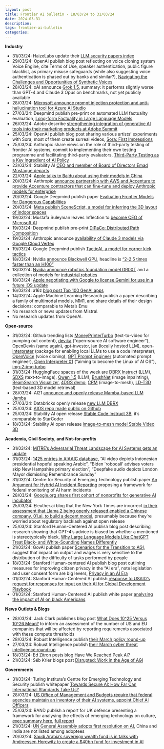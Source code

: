 ```yaml
---
layout: post
title: Frontier AI bulletin - 18/03/24 to 31/03/24
date: 2024-03-31
description: 
tags: frontier-ai-bulletin
categories: 
---
```

**Industry**
- 31/03/24: HaizeLabs update their [LLM security papers index](https://haizelabs.com/misc/papers)
- 29/03/24: OpenAI publish blog post reflecting on voice cloning system Voice Engine, cite Terms of Use, speaker authentication, public figure blacklist, as primary misuse safeguards (while also suggesting voice authentication is phased out by banks and similar?), [Navigating the Challenges and Opportunities of Synthetic Voices](https://openai.com/blog/navigating-the-challenges-and-opportunities-of-synthetic-voices)
- 28/03/24: xAI announce [Grok 1.5](https://x.ai/blog/grok-1.5), summary: it performs slightly worse than GPT-4 and Claude 3 Opus on benchmarks, not yet publicly available
- 28/03/24: [Microsoft announce prompt injection protection and anti-hallucination tool for Azure AI Studio](https://azure.microsoft.com/en-us/blog/announcing-new-tools-in-azure-ai-to-help-you-build-more-secure-and-trustworthy-generative-ai-applications/) 
- 27/03/24: Deepmind publish pre-print on automated LLM factuality evaluation, [Long-form Factuality in Large Language Models]([https://deepmind.google/research/publications/85420/?_gl=1*1awhn9l*_up*MQ..*_ga*MTA1NjAwODc1Mi4xNzExOTYwNzEw*_ga_LS8HVHCNQ0*MTcxMTk2MDcwOS4xLjAuMTcxMTk2MDcwOS4wLjAuMA](https://deepmind.google/research/publications/85420/?_gl=1*1awhn9l*_up*MQ..*_ga*MTA1NjAwODc1Mi4xNzExOTYwNzEw*_ga_LS8HVHCNQ0*MTcxMTk2MDcwOS4xLjAuMTcxMTk2MDcwOS4wLjAuMA)..)
- 26/03/24: Adobe describe [strengthening integration of generative AI tools into their marketing products at Adobe Summit](https://news.adobe.com/news/news-details/2024/Adobe-Summit-2024-Adobe-Unveils-the-Future-of-Customer-Experience-Management-CXM-in-the-Age-of-Generative-AI/default.aspx)  
- 25/03/24: OpenAI publish blog post sharing various artists’ experiments with Sora, most of them create surreal videos, [Sora: First Impressions](https://openai.com/blog/sora-first-impressions)
- 25/03/24: Anthropic share views on the role of third-party testing of frontier AI systems, commit to implementing their own testing programme and facilitating third-party evaluators, [Third-Party Testing as a Key Ingredient of AI Policy](https://www.anthropic.com/news/third-party-testing)
- 23/03/24: Stability AI [CEO and member of Board of Directors Emad Mostaque departs](https://stability.ai/news/stabilityai-announcement) 
- 22/03/24: [Apple talks to Baidu about using their models in China](https://www.wsj.com/tech/apple-held-talks-with-chinas-baidu-over-ai-for-its-devices-76879b7f?st=c552u2fp27utknz&reflink=desktopwebshare_permalink) 
- 20/03/24: Anthropic [announce partnership with AWS and Accenture to provide Accenture contractors that can fine-tune and deploy Anthropic models for enterprise]([https://www.anthropic.com/news/accenture-aws-anthropic](https://www.anthropic.com/news/accenture-aws-anthropic))
- 20/03/24: Google Deepmind publish paper [Evaluating Frontier Models for Dangerous Capabilities](https://arxiv.org/pdf/2403.13793.pdf) 
- 20/03/24: [Meta publish SceneScript, a model for inferring the 3D layout of indoor spaces](https://ai.meta.com/blog/scenescript-3d-scene-reconstruction-reality-labs-research/)
- 19/03/24: Mustafa Suleyman leaves Inflection to [become CEO of Microsoft AI](https://www.wsj.com/tech/ai/microsoft-hires-artificial-intelligence-leader-mustafa-suleyman-for-its-ai-consumer-product-efforts-0d8f8c80)
- 19/03/24: Deepmind publish pre-print [DiPaCo: Distributed Path Composition]([https://deepmind.google/research/publications/84915/?_gl=1*18wdlfm*_up*MQ..*_ga*MTA1NjAwODc1Mi4xNzExOTYwNzEw*_ga_LS8HVHCNQ0*MTcxMTk2MDcwOS4xLjAuMTcxMTk2MDcwOS4wLjAuMA](https://deepmind.google/research/publications/84915/?_gl=1*18wdlfm*_up*MQ..*_ga*MTA1NjAwODc1Mi4xNzExOTYwNzEw*_ga_LS8HVHCNQ0*MTcxMTk2MDcwOS4xLjAuMTcxMTk2MDcwOS4wLjAuMA)..)
- 19/03/24: Anthropic announce [availability of Claude 3 models via Google Cloud Vertex](https://www.anthropic.com/news/google-vertex-general-availability)
- 19/03/24: Google Deepmind publish [TacticAI, a model for corner kick tactics]([https://deepmind.google/discover/blog/tacticai-ai-assistant-for-football-tactics/?_gl=1*vx5p0g*_up*MQ..*_ga*MTcxOTQ0NDc4Ny4xNzExOTYwMTcz*_ga_LS8HVHCNQ0*MTcxMTk2MDE3Mi4xLjAuMTcxMTk2MDE3Mi4wLjAuMA](https://deepmind.google/discover/blog/tacticai-ai-assistant-for-football-tactics/?_gl=1*vx5p0g*_up*MQ..*_ga*MTcxOTQ0NDc4Ny4xNzExOTYwMTcz*_ga_LS8HVHCNQ0*MTcxMTk2MDE3Mi4xLjAuMTcxMTk2MDE3Mi4wLjAuMA)..)
- 18/03/24: Nvidia [announce Blackwell GPU](https://nvidianews.nvidia.com/news/nvidia-blackwell-platform-arrives-to-power-a-new-era-of-computing), headline is [“2-2.5 times faster than an H100”](https://www.theregister.com/2024/03/18/nvidia_turns_up_the_ai/)
- 18/03/24: [Nvidia announce robotics foundation model GR00T](https://nvidianews.nvidia.com/news/foundation-model-isaac-robotics-platform) and a collection of models for [industrial robotics](https://developer.nvidia.com/isaac/manipulator) 
- 18/03/24: [Apple negotiating with Google to license Gemini for use in a future iOS update](https://www.bloomberg.com/news/articles/2024-03-18/apple-in-talks-to-license-google-gemini-for-iphone-ios-18-generative-ai-tools?embedded-checkout=true)  
- 16/03/24: a16z [blog post Top 100 GenAI apps](https://a16z.com/100-gen-ai-apps/) 
- 14/03/24: Apple Machine Learning Research publish a paper describing a family of multimodal models, MM1, and share details of their design decisions: comparable to Meta’s Emu
- No research or news updates from Mistral.
- No research updates from OpenAI.  

**Open-source**
- 31/03/24: Github trending lists [MoneyPrinterTurbo](https://github.com/harry0703/MoneyPrinterTurbo) (text-to-video for pumping out content), [devika](https://github.com/stitionai/devika) (“open-source AI software engineer”), [OpenDevin](https://github.com/OpenDevin/OpenDevin) (same again), [gpt-investor](https://github.com/mshumer/gpt-investor), [jan](https://github.com/janhq/jan) (locally hosted LLM), [open-interpreter](https://github.com/OpenInterpreter/open-interpreter) (package for enabling local LLMs to use a code interpreter), [OpenVoice](https://github.com/myshell-ai/OpenVoice) (voice cloning), [GPT Prompt Engineer](https://github.com/mshumer/gpt-prompt-engineer) (automated prompt engineer), [Open Interpreter 01](https://github.com/OpenInterpreter/01) (“aiming to become the Linux of AI OS”), [img-2-img turbo](https://github.com/GaParmar/img2img-turbo)   
- 31/03/24: HuggingFace spaces of the week are [DBRX Instruct](https://huggingface.co/spaces/databricks/dbrx-instruct) (LLM), [SDXS](https://huggingface.co/spaces/ameerazam08/SDXS-GPU-Demo) (text-to-image), [Qwen 1.5](https://huggingface.co/spaces/Qwen/qwen1.5-MoE-A2.7B-Chat-demo) (LLM), [BrushNet](https://huggingface.co/spaces/TencentARC/BrushNet) (image inpainting), [BeamSearch Visualizer](https://huggingface.co/spaces/m-ric/beam_search_visualizer), [4DGS demo](https://huggingface.co/spaces/dylanebert/4DGS-demo), [CRM](https://huggingface.co/spaces/Zhengyi/CRM) (image-to-mesh), [LD-T3D](https://huggingface.co/spaces/VAST-AI/LD-T3D) (text-based 3D model retrieval)   
- 28/03/24: AI21 [announce and openly release Mamba-based LLM Jamba](https://www.ai21.com/blog/announcing-jamba) 
- 27/03/24: Databricks openly release [new LLM DBRX](https://www.databricks.com/blog/introducing-dbrx-new-state-art-open-llm) 
- 25/03/24: [AIOS repo made public on Github](https://github.com/agiresearch/AIOS) 
- 25/03/24: Stability AI open release [Stable Code Instruct 3B](https://stability.ai/news/introducing-stable-code-instruct-3b), it’s comparable to StarCoder
- 18/03/24: Stability AI open release [image-to-mesh model Stable Video 3D](https://stability.ai/news/introducing-stable-video-3d)
 
**Academia, Civil Society, and Not-for-profits**
- 31/03/24: [MITRE’s Adversarial Threat Landscape for AI Systems gets an update](https://atlas.mitre.org) 
- 31/03/24: [1425 entries in AIAAIC database](https://docs.google.com/spreadsheets/d/1Bn55B4xz21-_Rgdr8BBb2lt0n_4rzLGxFADMlVW0PYI/edit#gid=888071280), “Al video depicts Indonesian presidential hopeful speaking Arabic”, “Biden 'robocall' advises voters skip New Hampshire primary election”, “Deepfake audio depicts London Mayor dismissing Remembrance Sunday”
- 31/03/24: Centre for Security of Emerging Technology publish paper [An Argument for Hybrid AI Incident Reporting](https://cset.georgetown.edu/publication/an-argument-for-hybrid-ai-incident-reporting/) proposing a framework for federal monitoring of AI harm incidents
- 28/03/24: [Google.org shares first cohort of nonprofits for generative AI incubator](https://blog.google/outreach-initiatives/google-org/google-generative-ai-accelerator-nonprofits/)  
- 25/03/24: Eleuther.ai blog that the New York Times are incorrect [in their assessment that Llama 2 being openly released enabled a Chinese company, 01.ai, to build a decent model](https://blog.eleuther.ai/nyt-yi-34b-response/), presumably because they’re worried about regulatory backlash against open release 
- 25/03/24: Stanford Human-Centered AI publish blog post describing research showing that GPT-4’s advice is biased by whether a mentioned is stereotypically black, [Why Large Language Models Like ChatGPT Treat Black- and White-Sounding Names Differently](https://hai.stanford.edu/news/why-large-language-models-chatgpt-treat-black-and-white-sounding-names-differently) 
- 21/03/24: GovAI publish paper [Scenarios for the Transition to AGI](https://www.governance.ai/research-paper/scenarios-for-the-transition-to-agi), suggest that impact on output and wages is very sensitive to the distribution of the difficulty of tasks performed by people
- 18/03/24: Stanford Human-centered AI publish blog post outlining measures for improving citizen privacy in the “AI era”, note legislation and user consent form are big levers, [Privacy in an AI Era](https://hai.stanford.edu/news/privacy-ai-era-how-do-we-protect-our-personal-information) 
- 01/03/24: Stanford Human-Centered AI publish [response to USAID’s request for responses for input on their AI for Global Development Playbook](https://hai.stanford.edu/sites/default/files/2024-03/Stanford%20HAI%20and%20The%20Asia%20Foundation%20Response%20to%20USAID.pdf)
- 01/03/24: Stanford Human-Centered AI publish white paper [analysing the impact of AI on black Americans](https://hai.stanford.edu/white-paper-exploring-impact-ai-black-americans-considerations-congressional-black-caucuss-policy) 

**News Outlets & Blogs**
- 28/03/24: Jack Clark publishes blog post [What Does 10^25 Versus 10^26 Mean?](https://jack-clark.net/) to inform an assessment of the number of US and EU companies that will be affected by reporting requirements associated with these compute thresholds  
- 28/03/24: Robust Intelligence publish [their March policy round-up](https://www.robustintelligence.com/blog-posts/ai-cyber-threat-intelligence-roundup-march-2024)
- 27/03/24: Robust Intelligence publish [their March cyber threat intelligence round-up](https://www.robustintelligence.com/blog-posts/ai-governance-policy-roundup-march-2024)
- 18/03/24: Ed Zitron posts blog [Have We Reached Peak AI?](https://www.wheresyoured.at/peakai/) 
- 21/03/24: Séb Krier blogs post [Disrupted: Work in the Age of AGI](https://www.aipolicyperspectives.com/p/disrupted-work-in-the-age-of-agi?utm_source=profile&utm_medium=reader2)
    
**Governments**
- 31/03/24: Turing Institute’s Centre for Emerging Technology and Security publish whitepaper [Towards Secure AI: How Far Can International Standards Take Us?](https://cetas.turing.ac.uk/sites/default/files/2024-03/cetas_research_report_-_towards_secure_ai_0.pdf) 
- 28/03/24: [US Office of Management and Budgets require that federal agencies maintain an inventory of their AI systems, appoint Chief AI Officers]([https://www.theverge.com/2024/3/28/24114105/federal-agencies-ai-responsible-guidance-omb-caio](https://www.theverge.com/2024/3/28/24114105/federal-agencies-ai-responsible-guidance-omb-caio)) 
- 25/03/24: RAND publish a report for UK defence presenting a framework for analysing the effects of emerging technology on culture, [exec summary here](https://www.rand.org/content/dam/rand/pubs/research_briefs/RBA2600/RBA2662-1/RAND_RBA2662-1.pdf), [full report](file:///Users/jwynne/Downloads/RAND_RRA2662-1.pdf)
- 21/03/24: [UN General Assembly adopts first resolution on AI](https://news.un.org/en/story/2024/03/1147831), China and India are not listed among adoptees
- 20/03/24: [Saudi Arabia’s sovereign wealth fund is in talks with Andreessen Horowitz to create a $40bn fund for investment in AI](https://www.middleeastmonitor.com/20240320-saudi-arabia-to-invest-40bn-in-artificial-intelligence/)